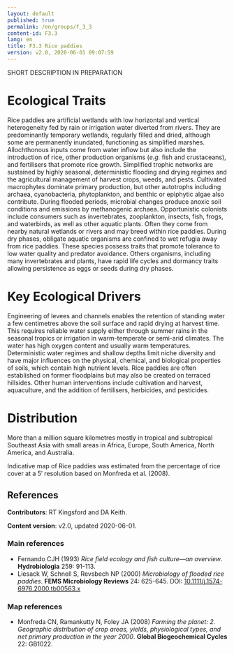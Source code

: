```yaml
---
layout: default
published: true
permalink: /en/groups/f_3_3
content-id: F3.3
lang: en
title: F3.3 Rice paddies
version: v2.0, 2020-06-01 09:07:59
---
```


SHORT DESCRIPTION IN PREPARATION

# Ecological Traits
 
Rice paddies are artificial wetlands with low horizontal and vertical heterogeneity fed by rain or irrigation water diverted from rivers. They are predominantly temporary wetlands, regularly filled and dried, although some are permanently inundated, functioning as simplified marshes. Allochthonous inputs come from water inflow but also include the introduction of rice, other production organisms (<i>e.g.</i> fish and crustaceans), and fertilisers that promote rice growth. Simplified trophic networks are sustained by highly seasonal, deterministic flooding and drying regimes and the agricultural management of harvest crops, weeds, and pests. Cultivated macrophytes dominate primary production, but other autotrophs including archaea, cyanobacteria, phytoplankton, and benthic or epiphytic algae also contribute. During flooded periods, microbial changes produce anoxic soil conditions and emissions by methanogenic archaea. Opportunistic colonists include consumers such as invertebrates, zooplankton, insects, fish, frogs, and waterbirds, as well as other aquatic plants. Often they come from nearby natural wetlands or rivers and may breed within rice paddies. During dry phases, obligate aquatic organisms are confined to wet refugia away from rice paddies. These species possess traits that promote tolerance to low water quality and predator avoidance. Others organisms, including many invertebrates and plants, have rapid life cycles and dormancy traits allowing persistence as eggs or seeds during dry phases.
 
# Key Ecological Drivers
 
Engineering of levees and channels enables the retention of standing water a few centimetres above the soil surface and rapid drying at harvest time. This requires reliable water supply either through summer rains in the seasonal tropics or irrigation in warm-temperate or semi-arid climates. The water has high oxygen content and usually warm temperatures. Deterministic water regimes and shallow depths limit niche diversity and have major influences on the physical, chemical, and biological properties of soils, which contain high nutrient levels. Rice paddies are often established on former floodplains but may also be created on terraced hillsides. Other human interventions include cultivation and harvest, aquaculture, and the addition of fertilisers, herbicides, and pesticides.
 
# Distribution
 
More than a million square kilometres mostly in tropical and subtropical Southeast Asia with small areas in Africa, Europe, South America, North America, and Australia.

Indicative map of Rice paddies was estimated from the percentage of rice cover at a 5′ resolution based on Monfreda et al. (2008).

## References

**Contributors**: RT Kingsford and DA Keith.

**Content version**: v2.0, updated 2020-06-01.

### Main references
* Fernando CJH  (1993) *Rice field ecology and fish culture—an overview*. **Hydrobiologia** 259: 91-113.
* Liesack W, Schnell S, Revsbech NP  (2000) *Microbiology of flooded rice paddies*. **FEMS Microbiology Reviews** 24: 625-645. DOI: [10.1111/j.1574-6976.2000.tb00563.x](http://doi.org/10.1111/j.1574-6976.2000.tb00563.x)

### Map references
* Monfreda CN, Ramankutty N, Foley JA  (2008) *Farming the planet: 2. Geographic distribution of crop areas, yields, physiological types, and net primary production in the year 2000*. **Global Biogeochemical Cycles** 22: GB1022.


